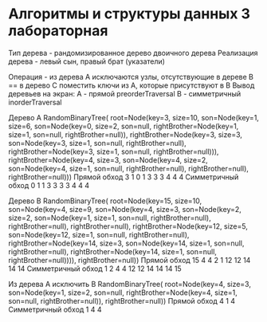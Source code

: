 # Алгоритмы и структуры данных 3 лабораторная

Тип дерева - рандомизированное дерево двоичного дерева
Реализация дерева - левый сын, правый брат (указатели)


Операция - из дерева A исключаются узлы, отсутствующие в дереве B == в дерево С поместить ключи из A, которые присутствуют в B
Вывод деревьев на экран:
    A - прямой preorderTraversal
    B - симметричный inorderTraversal



Дерево A
RandomBinaryTree(
    root=Node(key=3, size=10,
        son=Node(key=1, size=6,
            son=Node(key=0, size=2,
                son=null,
                rightBrother=Node(key=1, size=1,
                    son=null,
                    rightBrother=null)),
            rightBrother=Node(key=3, size=3,
                son=Node(key=3, size=1,
                    son=null,
                    rightBrother=null),
                rightBrother=Node(key=3, size=1,
                    son=null,
                    rightBrother=null))),
        rightBrother=Node(key=4, size=3,
            son=Node(key=4, size=2,
                son=Node(key=4, size=1,
                    son=null,
                    rightBrother=null),
                rightBrother=null),
            rightBrother=null)))
Прямой обход
3 1 0 1 3 3 3 4 4 4
Симметричный обход
0 1 1 3 3 3 3 4 4 4

Дерево B
RandomBinaryTree(
    root=Node(key=15, size=10,
        son=Node(key=4, size=9,
            son=Node(key=4, size=3,
                son=Node(key=2, size=2,
                    son=Node(key=1, size=1,
                        son=null,
                        rightBrother=null),
                    rightBrother=null),
                rightBrother=null),
            rightBrother=Node(key=12, size=5,
                son=Node(key=12, size=1,
                    son=null,
                    rightBrother=null),
                rightBrother=Node(key=14, size=3,
                    son=Node(key=14, size=1,
                        son=null,
                        rightBrother=null),
                    rightBrother=Node(key=14, size=1,
                        son=null,
                        rightBrother=null)))),
        rightBrother=null))
Прямой обход
15 4 4 2 1 12 12 14 14 14
Симметричный обход
1 2 4 4 12 12 14 14 14 15

Из дерева A исключить B
RandomBinaryTree(
    root=Node(key=4, size=3,
        son=Node(key=1, size=2,
            son=null,
            rightBrother=Node(key=4, size=1,
                son=null,
                rightBrother=null)),
        rightBrother=null))
Прямой обход
4 1 4
Симметричный обход
1 4 4
